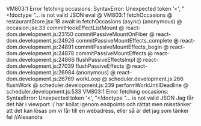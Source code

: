VM803:1  Error fetching occasions: SyntaxError: Unexpected token '<', "<!doctype "... is not valid JSON
eval @ VM803:1
fetchOccasions @ restaurantStore.jsx:18
await in fetchOccasions (async)
(anonymous) @ occasion.jsx:33
commitHookEffectListMount @ react-dom.development.js:23150
commitPassiveMountOnFiber @ react-dom.development.js:24926
commitPassiveMountEffects_complete @ react-dom.development.js:24891
commitPassiveMountEffects_begin @ react-dom.development.js:24878
commitPassiveMountEffects @ react-dom.development.js:24866
flushPassiveEffectsImpl @ react-dom.development.js:27039
flushPassiveEffects @ react-dom.development.js:26984
(anonymous) @ react-dom.development.js:26769
workLoop @ scheduler.development.js:266
flushWork @ scheduler.development.js:239
performWorkUntilDeadline @ scheduler.development.js:533
VM803:1  Error fetching occasions: SyntaxError: Unexpected token '<', "<!doctype "... is not valid JSON 
Jag får det här i viewport :/ har kollat igenom endpoints och rättat men misstänker att det kan lösas om vi får till en webadress, eller så är det jag som tänker fel //Alexandra